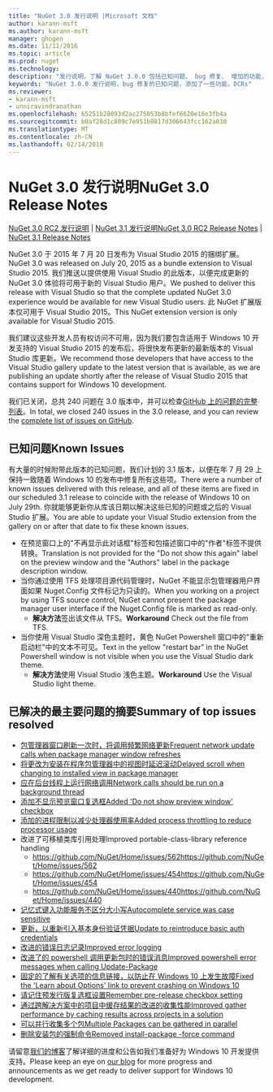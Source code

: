 ```yaml
---
title: "NuGet 3.0 发行说明 |Microsoft 文档"
author: karann-msft
ms.author: karann-msft
manager: ghogen
ms.date: 11/11/2016
ms.topic: article
ms.prod: nuget
ms.technology: 
description: "发行说明，了解 NuGet 3.0.0 包括已知问题、 bug 修复、 增加的功能，以及 DCRs。"
keywords: "NuGet 3.0.0 发行说明，bug 修复的已知问题，添加了一些功能，DCRs"
ms.reviewer:
- karann-msft
- unniravindranathan
ms.openlocfilehash: 65251b28093d2ac275053b8bfef6620e16e3fb4a
ms.sourcegitcommit: b0af28d1c809c7e951b0817d306643fcc162a030
ms.translationtype: MT
ms.contentlocale: zh-CN
ms.lasthandoff: 02/14/2018
---
```

# <a name="nuget-30-release-notes"></a><span data-ttu-id="78d7f-104">NuGet 3.0 发行说明</span><span class="sxs-lookup"><span data-stu-id="78d7f-104">NuGet 3.0 Release Notes</span></span>

<span data-ttu-id="78d7f-105">[NuGet 3.0 RC2 发行说明](../release-notes/nuget-3.0-RC2.md) | [NuGet 3.1 发行说明](../release-notes/nuget-3.1.md)</span><span class="sxs-lookup"><span data-stu-id="78d7f-105">[NuGet 3.0 RC2 Release Notes](../release-notes/nuget-3.0-RC2.md) | [NuGet 3.1 Release Notes](../release-notes/nuget-3.1.md)</span></span>

<span data-ttu-id="78d7f-106">NuGet 3.0 于 2015 年 7 月 20 日发布为 Visual Studio 2015 的捆绑扩展。</span><span class="sxs-lookup"><span data-stu-id="78d7f-106">NuGet 3.0 was released on July 20, 2015 as a bundle extension to Visual Studio 2015.</span></span> <span data-ttu-id="78d7f-107">我们推送以提供使用 Visual Studio 的此版本，以便完成更新的 NuGet 3.0 体验将可用于新的 Visual Studio 用户。</span><span class="sxs-lookup"><span data-stu-id="78d7f-107">We pushed to deliver this release with Visual Studio so that the complete updated NuGet 3.0 experience would be available for new Visual Studio users.</span></span> <span data-ttu-id="78d7f-108">此 NuGet 扩展版本仅可用于 Visual Studio 2015。</span><span class="sxs-lookup"><span data-stu-id="78d7f-108">This NuGet extension version is only available for Visual Studio 2015.</span></span>

<span data-ttu-id="78d7f-109">我们建议这些开发人员有权访问不可用，因为我们要包含适用于 Windows 10 开发支持的 Visual Studio 2015 的发布后，将很快发布更新的最新版本的 Visual Studio 库更新。</span><span class="sxs-lookup"><span data-stu-id="78d7f-109">We recommend those developers that have access to the Visual Studio gallery update to the latest version that is available, as we are publishing an update shortly after the release of Visual Studio 2015 that contains support for Windows 10 development.</span></span>

<span data-ttu-id="78d7f-110">我们已关闭，总共 240 问题在 3.0 版本中，并可以检查[GitHub 上的问题的完整列表](https://github.com/NuGet/Home/issues?q=milestone%3A3.0.0-RTM+is%3Aclosed)。</span><span class="sxs-lookup"><span data-stu-id="78d7f-110">In total, we closed 240 issues in the 3.0 release, and you can review the [complete list of issues on GitHub](https://github.com/NuGet/Home/issues?q=milestone%3A3.0.0-RTM+is%3Aclosed).</span></span>

## <a name="known-issues"></a><span data-ttu-id="78d7f-111">已知问题</span><span class="sxs-lookup"><span data-stu-id="78d7f-111">Known Issues</span></span>

<span data-ttu-id="78d7f-112">有大量的时候附带此版本的已知问题，我们计划的 3.1 版本，以便在年 7 月 29 上保持一致随着 Windows 10 的发布中修复所有这些项。</span><span class="sxs-lookup"><span data-stu-id="78d7f-112">There were a number of known issues delivered with this release, and all of these items are fixed in our scheduled 3.1 release to coincide with the release of Windows 10 on July 29th.</span></span>  <span data-ttu-id="78d7f-113">你就能够更新你从库该日期以解决这些已知的问题或之后的 Visual Studio 扩展。</span><span class="sxs-lookup"><span data-stu-id="78d7f-113">You are able to update your Visual Studio extension from the gallery on or after that date to fix these known issues.</span></span>

*  <span data-ttu-id="78d7f-114">在预览窗口上的"不再显示此对话框"标签和包描述窗口中的"作者"标签不提供转换。</span><span class="sxs-lookup"><span data-stu-id="78d7f-114">Translation is not provided for the "Do not show this again" label on the preview window and the "Authors" label in the package description window.</span></span>
*  <span data-ttu-id="78d7f-115">当你通过使用 TFS 处理项目源代码管理时，NuGet 不能显示包管理器用户界面如果 Nuget.Config 文件标记为只读的。</span><span class="sxs-lookup"><span data-stu-id="78d7f-115">When you working on a project by using TFS source control, NuGet cannot present the package manager user interface if the Nuget.Config file is marked as read-only.</span></span>
   * <span data-ttu-id="78d7f-116">**解决方法**签出该文件从 TFS。</span><span class="sxs-lookup"><span data-stu-id="78d7f-116">**Workaround** Check out the file from TFS.</span></span>
*  <span data-ttu-id="78d7f-117">当你使用 Visual Studio 深色主题时，黄色 NuGet Powershell 窗口中的"重新启动栏"中的文本不可见。</span><span class="sxs-lookup"><span data-stu-id="78d7f-117">Text in the yellow "restart bar" in the NuGet Powershell window is not visible when you use the Visual Studio dark theme.</span></span>
   * <span data-ttu-id="78d7f-118">**解决方法**使用 Visual Studio 浅色主题。</span><span class="sxs-lookup"><span data-stu-id="78d7f-118">**Workaround** Use the Visual Studio light theme.</span></span>


## <a name="summary-of-top-issues-resolved"></a><span data-ttu-id="78d7f-119">已解决的最主要问题的摘要</span><span class="sxs-lookup"><span data-stu-id="78d7f-119">Summary of top issues resolved</span></span>

* [<span data-ttu-id="78d7f-120">包管理器窗口刷新一次时，将调用频繁网络更新</span><span class="sxs-lookup"><span data-stu-id="78d7f-120">Frequent network update calls when package manager window refreshes</span></span>](https://github.com/NuGet/Home/issues/515)
* [<span data-ttu-id="78d7f-121">将更改为安装在程序包管理器中的视图时延迟滚动</span><span class="sxs-lookup"><span data-stu-id="78d7f-121">Delayed scroll when changing to installed view in package manager</span></span>](https://github.com/NuGet/Home/issues/519)
* [<span data-ttu-id="78d7f-122">应在后台线程上运行网络调用</span><span class="sxs-lookup"><span data-stu-id="78d7f-122">Network calls should be run on a background thread</span></span>](https://github.com/NuGet/Home/issues/516)
* [<span data-ttu-id="78d7f-123">添加不显示预览窗口复选框</span><span class="sxs-lookup"><span data-stu-id="78d7f-123">Added 'Do not show preview window' checkbox</span></span>](https://github.com/NuGet/Home/issues/566)
* [<span data-ttu-id="78d7f-124">添加的进程限制以减少处理器使用率</span><span class="sxs-lookup"><span data-stu-id="78d7f-124">Added process throttling to reduce processor usage</span></span>](https://github.com/NuGet/Home/issues/356)
* <span data-ttu-id="78d7f-125">改进了可移植类库引用处理</span><span class="sxs-lookup"><span data-stu-id="78d7f-125">Improved portable-class-library reference handling</span></span>
    * [<span data-ttu-id="78d7f-126">https://github.com/NuGet/Home/issues/562</span><span class="sxs-lookup"><span data-stu-id="78d7f-126">https://github.com/NuGet/Home/issues/562</span></span>](https://github.com/NuGet/Home/issues/562)
    * [<span data-ttu-id="78d7f-127">https://github.com/NuGet/Home/issues/454</span><span class="sxs-lookup"><span data-stu-id="78d7f-127">https://github.com/NuGet/Home/issues/454</span></span>](https://github.com/NuGet/Home/issues/454)
    * [<span data-ttu-id="78d7f-128">https://github.com/NuGet/Home/issues/440</span><span class="sxs-lookup"><span data-stu-id="78d7f-128">https://github.com/NuGet/Home/issues/440</span></span>](https://github.com/NuGet/Home/issues/440)
* [<span data-ttu-id="78d7f-129">记忆式键入功能服务不区分大小写</span><span class="sxs-lookup"><span data-stu-id="78d7f-129">Autocomplete service was case sensitive</span></span>](https://github.com/NuGet/Home/issues/198)
* [<span data-ttu-id="78d7f-130">更新，以重新引入基本身份验证凭据</span><span class="sxs-lookup"><span data-stu-id="78d7f-130">Update to reintroduce basic auth credentials</span></span>](https://github.com/NuGet/Home/issues/456)
* [<span data-ttu-id="78d7f-131">改进的错误日志记录</span><span class="sxs-lookup"><span data-stu-id="78d7f-131">Improved error logging</span></span>](https://github.com/NuGet/Home/issues/407)
* [<span data-ttu-id="78d7f-132">改进了的 powershell 调用更新包时的错误消息</span><span class="sxs-lookup"><span data-stu-id="78d7f-132">Improved powershell error messages when calling Update-Package</span></span>](https://github.com/NuGet/Home/issues/5)
* [<span data-ttu-id="78d7f-133">固定的了解有关选项的信息链接，以防止在 Windows 10 上发生故障</span><span class="sxs-lookup"><span data-stu-id="78d7f-133">Fixed the 'Learn about Options' link to prevent crashing on Windows 10</span></span>](https://github.com/NuGet/Home/issues/822)
* [<span data-ttu-id="78d7f-134">请记住预发行版复选框设置</span><span class="sxs-lookup"><span data-stu-id="78d7f-134">Remember pre-release checkbox setting</span></span>](https://github.com/NuGet/Home/issues/732)
* [<span data-ttu-id="78d7f-135">通过跨解决方案中的项目中缓存结果的改进的收集性能</span><span class="sxs-lookup"><span data-stu-id="78d7f-135">Improved gather performance by caching results across projects in a solution</span></span>](https://github.com/NuGet/Home/issues/721)
* [<span data-ttu-id="78d7f-136">可以并行收集多个包</span><span class="sxs-lookup"><span data-stu-id="78d7f-136">Multiple Packages can be gathered in parallel</span></span>](https://github.com/NuGet/Home/issues/713)
* [<span data-ttu-id="78d7f-137">删除安装包的强制命令</span><span class="sxs-lookup"><span data-stu-id="78d7f-137">Removed install-package -force command</span></span>](https://github.com/NuGet/Home/issues/697)

<span data-ttu-id="78d7f-138">请留意[我们的博客](http://blog.nuget.org)了解详细的进度和公告如我们准备好为 Windows 10 开发提供支持。</span><span class="sxs-lookup"><span data-stu-id="78d7f-138">Please keep an eye on [our blog](http://blog.nuget.org) for more progress and announcements as we get ready to deliver support for Windows 10 development.</span></span>